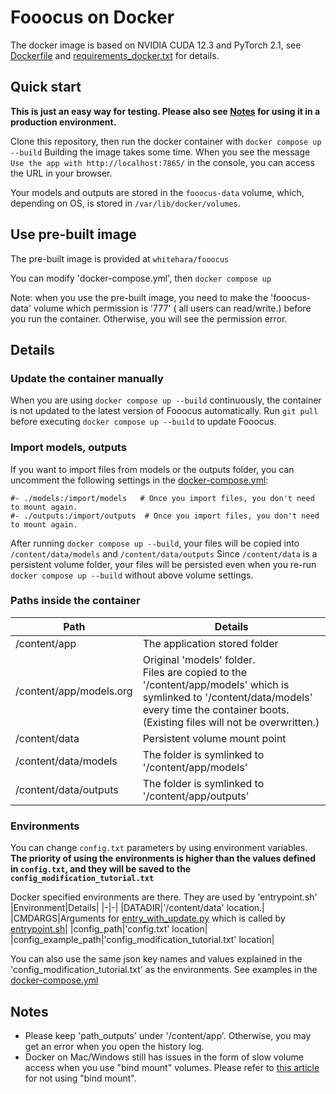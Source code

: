 # Fooocus on Docker

The docker image is based on NVIDIA CUDA 12.3 and PyTorch 2.1, see [Dockerfile](Dockerfile) and [requirements_docker.txt](requirements_docker.txt) for details.

## Quick start

**This is just an easy way for testing. Please also see [Notes](#notes) for using it in a production environment.**

Clone this repository, then run the docker container with `docker compose up --build`
Building the image takes some time.
When you see the message  `Use the app with http://localhost:7865/` in the console, you can access the URL in your browser.

Your models and outputs are stored in the `fooocus-data` volume, which, depending on OS, is stored in `/var/lib/docker/volumes`.


## Use pre-built image

The pre-built image is provided at `whitehara/fooocus`

You can modify 'docker-compose.yml', then `docker compose up`

Note: when you use the pre-built image, you need to make the 'fooocus-data' volume which permission is '777' ( all users can read/write.) before you run the container.
Otherwise, you will see the permission error.

## Details

### Update the container manually

When you are using `docker compose up --build` continuously, the container is not updated to the latest version of Fooocus automatically.
Run `git pull` before executing `docker compose up --build` to update Fooocus.

### Import models, outputs
If you want to import files from models or the outputs folder, you can uncomment the following settings in the [docker-compose.yml](docker-compose.yml):
```
#- ./models:/import/models   # Once you import files, you don't need to mount again.
#- ./outputs:/import/outputs  # Once you import files, you don't need to mount again.
```
After running `docker compose up --build`, your files will be copied into `/content/data/models` and `/content/data/outputs`
Since `/content/data` is a persistent volume folder, your files will be persisted even when you re-run `docker compose up --build` without above volume settings.


### Paths inside the container

|Path|Details|
|-|-|
|/content/app|The application stored folder|
|/content/app/models.org|Original 'models' folder.<br> Files are copied to the '/content/app/models' which is symlinked to '/content/data/models' every time the container boots. (Existing files will not be overwritten.) |
|/content/data|Persistent volume mount point|
|/content/data/models|The folder is symlinked to '/content/app/models'|
|/content/data/outputs|The folder is symlinked to '/content/app/outputs'|

### Environments

You can change `config.txt` parameters by using environment variables.
**The priority of using the environments is higher than the values defined in `config.txt`, and they will be saved to the `config_modification_tutorial.txt`**

Docker specified environments are there. They are used by 'entrypoint.sh'
|Environment|Details|
|-|-|
|DATADIR|'/content/data' location.|
|CMDARGS|Arguments for [entry_with_update.py](entry_with_update.py) which is called by [entrypoint.sh](entrypoint.sh)|
|config_path|'config.txt' location|
|config_example_path|'config_modification_tutorial.txt' location|

You can also use the same json key names and values explained in the 'config_modification_tutorial.txt' as the environments.
See examples in the [docker-compose.yml](docker-compose.yml)

## Notes

- Please keep 'path_outputs' under '/content/app'. Otherwise, you may get an error when you open the history log.
- Docker on Mac/Windows still has issues in the form of slow volume access when you use "bind mount" volumes. Please refer to [this article](https://docs.docker.com/storage/volumes/#use-a-volume-with-docker-compose) for not using "bind mount".